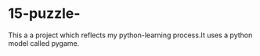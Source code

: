 # 15-puzzle-
This a a project which reflects my python-learning process.It uses a python model called pygame.
